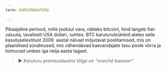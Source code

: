 ```yaml
---
term: KARUSNAHATURG

---
```

Pikaajaline periood, mille jooksul vara, näiteks bitcoini, hind langeb fiat-valuuta, tavaliselt USA dollari, suhtes. BTC karuturutsükleid alates selle kasutuselevõtust 2009. aastal näivad mõjutavat poolitamised, mis on plaanilised sündmused, mis vähendavad kaevandajate tasu poole võrra ja toimuvad umbes iga nelja aasta tagant.

> ► *Karuturu prantsuskeelne tõlge on "marché baissier".*